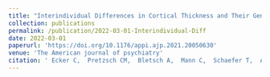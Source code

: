 ```yaml
---
title: "Interindividual Differences in Cortical Thickness and Their Genomic Underpinnings in Autism Spectrum Disorder."
collection: publications
permalink: /publication/2022-03-01-Interindividual-Diff
date: 2022-03-01
paperurl: 'https://doi.org/10.1176/appi.ajp.2021.20050630'
venue: 'The American journal of psychiatry'
citation: ' Ecker C,  Pretzsch CM,  Bletsch A,  Mann C,  Schaefer T,  Ambrosino S,  Tillmann J,  Yousaf A,  Chiocchetti A,  Lombardo MV,  Warrier V,  Bast N,  Moessnang C,  Murphy DGM, &quot;Interindividual Differences in Cortical Thickness and Their Genomic Underpinnings in Autism Spectrum Disorder..&quot; The American journal of psychiatry, 2022.'
---
```

